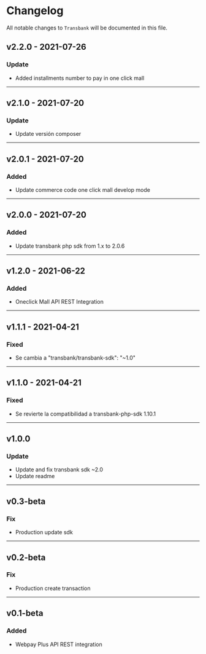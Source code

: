 # Changelog

All notable changes to `Transbank` will be documented in this file.

## v2.2.0 - 2021-07-26
### Update
- Added installments number to pay in one click mall
---
## v2.1.0 - 2021-07-20
### Update
- Update versión composer
---
## v2.0.1 - 2021-07-20
### Added
- Update commerce code one click mall develop mode
---
## v2.0.0 - 2021-07-20
### Added
- Update transbank php sdk from 1.x to 2.0.6
---
## v1.2.0 - 2021-06-22
### Added
- Oneclick Mall API REST Integration
---
## v1.1.1 - 2021-04-21
### Fixed
- Se cambia a "transbank/transbank-sdk": "~1.0"
---
## v1.1.0 - 2021-04-21
### Fixed
- Se revierte la compatibilidad a transbank-php-sdk 1.10.1
---
## v1.0.0
### Update
- Update and fix transbank sdk ~2.0
- Update readme
---

## v0.3-beta
### Fix
-  Production update sdk
---
## v0.2-beta
### Fix
-  Production create transaction
---
## v0.1-beta
### Added
-  Webpay Plus API REST integration


